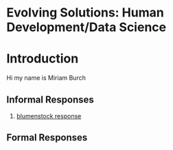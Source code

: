 # Evolving Solutions: Human Development/Data Science

# Introduction 

Hi my name is Miriam Burch

## Informal Responses

1. [blumenstock response](blumenstock.html)

## Formal Responses

